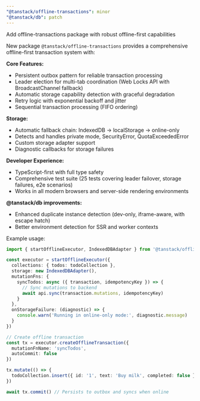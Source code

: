 ```yaml
---
"@tanstack/offline-transactions": minor
"@tanstack/db": patch
---
```


Add offline-transactions package with robust offline-first capabilities

New package `@tanstack/offline-transactions` provides a comprehensive offline-first transaction system with:

**Core Features:**
- Persistent outbox pattern for reliable transaction processing
- Leader election for multi-tab coordination (Web Locks API with BroadcastChannel fallback)
- Automatic storage capability detection with graceful degradation
- Retry logic with exponential backoff and jitter
- Sequential transaction processing (FIFO ordering)

**Storage:**
- Automatic fallback chain: IndexedDB → localStorage → online-only
- Detects and handles private mode, SecurityError, QuotaExceededError
- Custom storage adapter support
- Diagnostic callbacks for storage failures

**Developer Experience:**
- TypeScript-first with full type safety
- Comprehensive test suite (25 tests covering leader failover, storage failures, e2e scenarios)
- Works in all modern browsers and server-side rendering environments

**@tanstack/db improvements:**
- Enhanced duplicate instance detection (dev-only, iframe-aware, with escape hatch)
- Better environment detection for SSR and worker contexts

Example usage:

```typescript
import { startOfflineExecutor, IndexedDBAdapter } from '@tanstack/offline-transactions'

const executor = startOfflineExecutor({
  collections: { todos: todoCollection },
  storage: new IndexedDBAdapter(),
  mutationFns: {
    syncTodos: async ({ transaction, idempotencyKey }) => {
      // Sync mutations to backend
      await api.sync(transaction.mutations, idempotencyKey)
    }
  },
  onStorageFailure: (diagnostic) => {
    console.warn('Running in online-only mode:', diagnostic.message)
  }
})

// Create offline transaction
const tx = executor.createOfflineTransaction({
  mutationFnName: 'syncTodos',
  autoCommit: false
})

tx.mutate(() => {
  todoCollection.insert({ id: '1', text: 'Buy milk', completed: false })
})

await tx.commit() // Persists to outbox and syncs when online
```
